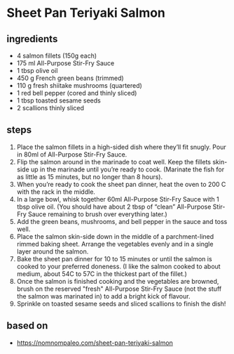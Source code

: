 # Sheet Pan Teriyaki Salmon

## ingredients

- 4 salmon fillets (150g each)
- 175 ml All-Purpose Stir-Fry Sauce
- 1 tbsp olive oil
- 450 g French green beans (trimmed)
- 110 g fresh shiitake mushrooms (quartered)
- 1 red bell pepper (cored and thinly sliced)
- 1 tbsp toasted sesame seeds
- 2 scallions thinly sliced

## steps

1. Place the salmon fillets in a high-sided dish where they’ll fit snugly. Pour in 80ml of All-Purpose Stir-Fry Sauce.
2. Flip the salmon around in the marinade to coat well. Keep the fillets skin-side up in the marinade until you’re ready to cook. (Marinate the fish for as little as 15 minutes, but no longer than 8 hours).
3. When you’re ready to cook the sheet pan dinner, heat the oven to 200 C with the rack in the middle.
4. In a large bowl, whisk together 60ml All-Purpose Stir-Fry Sauce with 1 tbsp olive oil. (You should have about 2 tbsp of “clean” All-Purpose Stir-Fry Sauce remaining to brush over everything later.)
5. Add the green beans, mushrooms, and bell pepper in the sauce and toss well.
6. Place the salmon skin-side down in the middle of a parchment-lined rimmed baking sheet. Arrange the vegetables evenly and in a single layer around the salmon.
7. Bake the sheet pan dinner for 10 to 15 minutes or until the salmon is cooked to your preferred doneness. (I like the salmon cooked to about medium, about 54C to 57C in the thickest part of the fillet.)
8. Once the salmon is finished cooking and the vegetables are browned, brush on the reserved "fresh" All-Purpose Stir-Fry Sauce (not the stuff the salmon was marinated in) to add a bright kick of flavour.
9. Sprinkle on toasted sesame seeds and sliced scallions to finish the dish!

## based on

- https://nomnompaleo.com/sheet-pan-teriyaki-salmon
